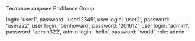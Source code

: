 Тестовое задание Profilance Group

login: 'user1', password: 'user12345', user
login: 'user2', password: 'user222', user
login: 'benhoward', password: '201612', user
login: 'admin1', password: 'admin322', admin
login: 'hello', password: 'world', role: admin
